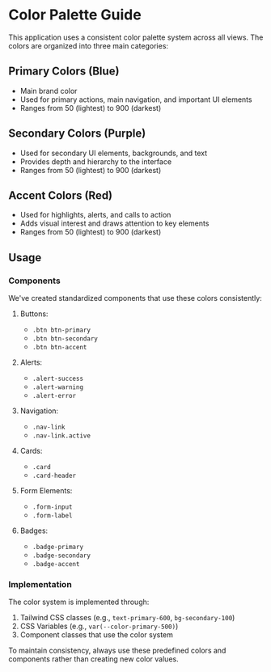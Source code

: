 # Color Palette Guide

This application uses a consistent color palette system across all views. The colors are organized into three main categories:

## Primary Colors (Blue)
- Main brand color
- Used for primary actions, main navigation, and important UI elements
- Ranges from 50 (lightest) to 900 (darkest)

## Secondary Colors (Purple)
- Used for secondary UI elements, backgrounds, and text
- Provides depth and hierarchy to the interface
- Ranges from 50 (lightest) to 900 (darkest)

## Accent Colors (Red)
- Used for highlights, alerts, and calls to action
- Adds visual interest and draws attention to key elements
- Ranges from 50 (lightest) to 900 (darkest)

## Usage

### Components
We've created standardized components that use these colors consistently:

1. Buttons:
   - `.btn btn-primary`
   - `.btn btn-secondary`
   - `.btn btn-accent`

2. Alerts:
   - `.alert-success`
   - `.alert-warning`
   - `.alert-error`

3. Navigation:
   - `.nav-link`
   - `.nav-link.active`

4. Cards:
   - `.card`
   - `.card-header`

5. Form Elements:
   - `.form-input`
   - `.form-label`

6. Badges:
   - `.badge-primary`
   - `.badge-secondary`
   - `.badge-accent`

### Implementation
The color system is implemented through:
1. Tailwind CSS classes (e.g., `text-primary-600`, `bg-secondary-100`)
2. CSS Variables (e.g., `var(--color-primary-500)`)
3. Component classes that use the color system

To maintain consistency, always use these predefined colors and components rather than creating new color values.